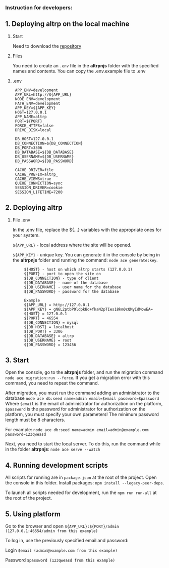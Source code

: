 
### Instruction for developers:

## 1. Deploying altrp on the local machine

  1. Start

     Need to download the [repository](https://github.com/GTFB/Altrp)

  2. Files

     You need to create an `.env` file in the **altrpnjs** folder with the specified names and contents. You can copy the .env.example file to .env

  3. .env

      ```
       APP_ENV=development
       APP_URL=http://${APP_URL}
       NODE_ENV=development
       PATH_ENV=development
       APP_KEY=${APP_KEY}
       HOST=127.0.0.1
       APP_NAME=altrp
       PORT=${PORT}
       FORCE_HTTPS=false
       DRIVE_DISK=local
      
       DB_HOST=127.0.0.1
       DB_CONNECTION=${DB_CONNECTION}
       DB_PORT=3306
       DB_DATABASE=${DB_DATABASE}
       DB_USERNAME=${DB_USERNAME}
       DB_PASSWORD=${DB_PASSWORD}
      
       CACHE_DRIVER=file
       CACHE_PREFIX=altrp_
       CACHE_VIEWS=true
       QUEUE_CONNECTION=sync
       SESSION_DRIVER=cookie
       SESSION_LIFETIME=7200
      
      ```
## 2. Deploying altrp

  1. File .env

     In the .env file, replace the ${...} variables with the appropriate ones for your system.

     `${APP_URL}` \- local address where the site will be opened.

     `${APP_KEY}` \- unique key\. You can generate it in the console by being in the **altrpnjs** folder and running the command: `node ace generate:key`.

      ```
           ${HOST} - host on which altrp starts (127.0.0.1)
           ${PORT} - port to open the site on
           ${DB_CONNECTION} - type of client 
           ${DB_DATABASE} - name of the database
           ${DB_USERNAME} - user name for the database
           ${DB_PASSWORD} - password for the database
           
           Example  
           ${APP_URL} = http://127.0.0.1
           ${APP_KEY} = gN6L2ptbP0ldpkBd+fkaN2pTIes18km0cQMyIdMowEA=
           ${HOST} = 127.0.0.1
           ${PORT} = 46554
           ${DB_CONNECTION} = mysql
           ${DB_HOST} = localhost
           ${DB_PORT} = 3306
           ${DB_DATABASE} = altrp
           ${DB_USERNAME} = root
           ${DB_PASSWORD} = 123456
      
      ```
## 3. Start

Open the console, go to the **altrpnjs** folder, and run the migration command
`node ace migration:run --force`. If you get a migration error with this command, you need to repeat the command.

After migration, you must run the command adding an administrator to the database `node ace db:seed name=admin email=$email password=$password` Where `$email` is the email of administrator for authorization on the platform, `$password` is the password for administrator for authorization on the platform, you must specify your own parameters! The minimum password length must be 8 characters.

For example: `node ace db:seed name=admin email=admin@example.com password=123qweasd`

Next, you need to start the local server. To do this, run the command while in the folder **altrpnjs**: `node ace serve --watch`

## 4. Running development scripts

All scripts for running are in `package.json` at the root of the project. Open the console in this folder. Install packages: `npm install --legacy-peer-deps`.

To launch all scripts needed for development, run the `npm run run-all` at the root of the project.

## 5. Using platform

Go to the browser and open `${APP_URL}:${PORT}/admin (127.0.0.1:46554/admin from this example)`

To log in, use the previously specified email and password:

Login `$email (admin@example.com from this example)`

Password `$password (123qweasd from this example)`
